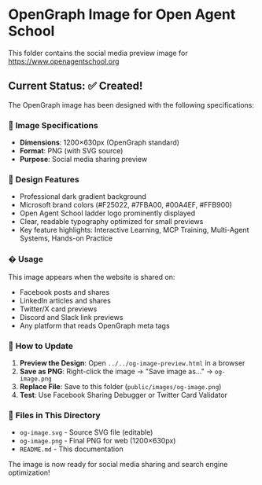 # OpenGraph Image for Open Agent School

This folder contains the social media preview image for https://www.openagentschool.org

## Current Status: ✅ Created!

The OpenGraph image has been designed with the following specifications:

### 📐 **Image Specifications**
- **Dimensions**: 1200×630px (OpenGraph standard)
- **Format**: PNG (with SVG source)
- **Purpose**: Social media sharing preview

### 🎨 **Design Features**
- Professional dark gradient background
- Microsoft brand colors (#F25022, #7FBA00, #00A4EF, #FFB900)
- Open Agent School ladder logo prominently displayed
- Clear, readable typography optimized for small previews
- Key feature highlights: Interactive Learning, MCP Training, Multi-Agent Systems, Hands-on Practice

### � **Usage**
This image appears when the website is shared on:
- Facebook posts and shares
- LinkedIn articles and shares  
- Twitter/X card previews
- Discord and Slack link previews
- Any platform that reads OpenGraph meta tags

### 🔧 **How to Update**

1. **Preview the Design**: Open `../../og-image-preview.html` in a browser
2. **Save as PNG**: Right-click the image → "Save image as..." → `og-image.png`
3. **Replace File**: Save to this folder (`public/images/og-image.png`)
4. **Test**: Use Facebook Sharing Debugger or Twitter Card Validator

### 🚀 **Files in This Directory**
- `og-image.svg` - Source SVG file (editable)
- `og-image.png` - Final PNG for web (1200×630px)
- `README.md` - This documentation

The image is now ready for social media sharing and search engine optimization!
